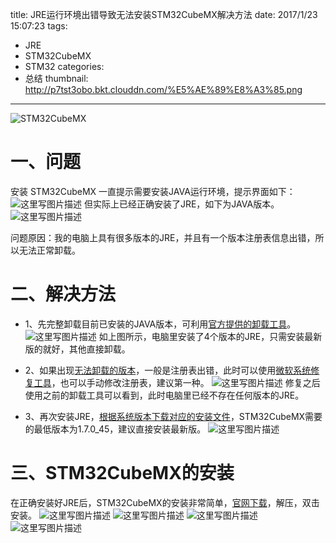 title:  JRE运行环境出错导致无法安装STM32CubeMX解决方法
date: 2017/1/23 15:07:23
tags:
- JRE
- STM32CubeMX
- STM32
categories:
- 总结
thumbnail: http://p7tst3obo.bkt.clouddn.com/%E5%AE%89%E8%A3%85.png
---


![STM32CubeMX](http://p7tst3obo.bkt.clouddn.com/%E5%AE%89%E8%A3%85.png)
<!-- more -->

# 一、问题
安装 STM32CubeMX 一直提示需要安装JAVA运行环境，提示界面如下：
![这里写图片描述](http://p7tst3obo.bkt.clouddn.com/20170123144645074?imageView2/0/interlace/1/q/100|watermark/2/text/Y3lhbmcudGVjaA==/font/Y29uc29sYXM=/fontsize/720/fill/I0Q0RUVGMQ==/dissolve/69/gravity/SouthEast/dx/10/dy/10)
但实际上已经正确安装了JRE，如下为JAVA版本。
![这里写图片描述](http://p7tst3obo.bkt.clouddn.com/20170123144653163?imageView2/0/interlace/1/q/100|watermark/2/text/Y3lhbmcudGVjaA==/font/Y29uc29sYXM=/fontsize/720/fill/I0Q0RUVGMQ==/dissolve/69/gravity/SouthEast/dx/10/dy/10)

问题原因：我的电脑上具有很多版本的JRE，并且有一个版本注册表信息出错，所以无法正常卸载。

# 二、解决方法
- 1、先完整卸载目前已安装的JAVA版本，可利用[官方提供的卸载工具](https://www.java.com/zh_CN/download/faq/uninstaller_toolfaq.xml)。
![这里写图片描述](http://p7tst3obo.bkt.clouddn.com/20170123144945121?imageView2/0/interlace/1/q/100|watermark/2/text/Y3lhbmcudGVjaA==/font/Y29uc29sYXM=/fontsize/720/fill/I0Q0RUVGMQ==/dissolve/69/gravity/SouthEast/dx/10/dy/10)
如上图所示，电脑里安装了4个版本的JRE，只需安装最新版的就好，其他直接卸载。

- 2、如果出现[无法卸载的版本](https://www.java.com/zh_CN/download/help/regkey_addremove.xml)，一般是注册表出错，此时可以使用[微软系统修复工具](https://support.microsoft.com/zh-cn/help/17588/fix-problems-that-block-programs-from-being-installed-or-removed)，也可以手动修改注册表，建议第一种。
![这里写图片描述](http://p7tst3obo.bkt.clouddn.com/20170123145203374?imageView2/0/interlace/1/q/100|watermark/2/text/Y3lhbmcudGVjaA==/font/Y29uc29sYXM=/fontsize/720/fill/I0Q0RUVGMQ==/dissolve/69/gravity/SouthEast/dx/10/dy/10)
修复之后使用之前的卸载工具可以看到，此时电脑里已经不存在任何版本的JRE。

- 3、再次安装JRE，[根据系统版本下载对应的安装文件](http://www.oracle.com/technetwork/java/javase/downloads/jre8-downloads-2133155.html)，STM32CubeMX需要的最低版本为1.7.0_45，建议直接安装最新版。
![这里写图片描述](http://p7tst3obo.bkt.clouddn.com/20170123145703985?imageView2/0/interlace/1/q/100|watermark/2/text/Y3lhbmcudGVjaA==/font/Y29uc29sYXM=/fontsize/720/fill/I0Q0RUVGMQ==/dissolve/69/gravity/SouthEast/dx/10/dy/10)


# 三、STM32CubeMX的安装
在正确安装好JRE后，STM32CubeMX的安装非常简单，[官网下载](http://www.st.com/zh/development-tools/stm32cubemx.html?icmp=pf259242_prom_stm32cube-long-promo_feb2014)，解压，双击安装。
![这里写图片描述](http://p7tst3obo.bkt.clouddn.com/20170123150001800?imageView2/0/interlace/1/q/100|watermark/2/text/Y3lhbmcudGVjaA==/font/Y29uc29sYXM=/fontsize/720/fill/I0Q0RUVGMQ==/dissolve/69/gravity/SouthEast/dx/10/dy/10)
![这里写图片描述](http://p7tst3obo.bkt.clouddn.com/20170123150043339?imageView2/0/interlace/1/q/100|watermark/2/text/Y3lhbmcudGVjaA==/font/Y29uc29sYXM=/fontsize/720/fill/I0Q0RUVGMQ==/dissolve/69/gravity/SouthEast/dx/10/dy/10)
![这里写图片描述](http://p7tst3obo.bkt.clouddn.com/20170123150101753?imageView2/0/interlace/1/q/100|watermark/2/text/Y3lhbmcudGVjaA==/font/Y29uc29sYXM=/fontsize/720/fill/I0Q0RUVGMQ==/dissolve/69/gravity/SouthEast/dx/10/dy/10)
![这里写图片描述](http://p7tst3obo.bkt.clouddn.com/20170123150332734?imageView2/0/interlace/1/q/100|watermark/2/text/Y3lhbmcudGVjaA==/font/Y29uc29sYXM=/fontsize/720/fill/I0Q0RUVGMQ==/dissolve/69/gravity/SouthEast/dx/10/dy/10)
